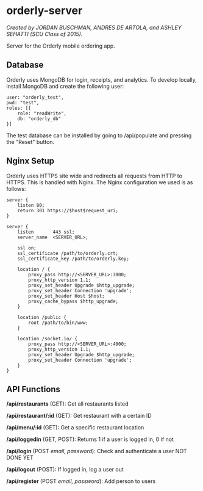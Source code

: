 orderly-server
==============
*Created by JORDAN BUSCHMAN, ANDRES DE ARTOLA, and ASHLEY SEHATTI (SCU Class of 2015).*

Server for the Orderly mobile ordering app.

## Database
Orderly uses MongoDB for login, receipts, and analytics. To develop locally, install MongoDB and create the following user:
```
user: "orderly_test",
pwd: "test",
roles: [{
    role: "readWrite",
    db: "orderly_db"
}]
```
The test database can be installed by going to <URL>/api/populate and pressing the "Reset" button.

## Nginx Setup
Orderly uses HTTPS site wide and redirects all requests from HTTP to HTTPS. This is handled with Nginx. The Nginx configuration we used is as follows:
```
server {
    listen 80;
    return 301 https://$host$request_uri;
}

server {
    listen       443 ssl;
    server_name  <SERVER_URL>;

    ssl on;
    ssl_certificate /path/to/orderly.crt;
    ssl_certificate_key /path/to/orderly.key;

    location / {
        proxy_pass http://<SERVER_URL>:3000;
        proxy_http_version 1.1;
        proxy_set_header Upgrade $http_upgrade;
        proxy_set_header Connection 'upgrade';
        proxy_set_header Host $host;
        proxy_cache_bypass $http_upgrade;
    }

    location /public {
        root /path/to/bin/www;
    }

    location /socket.io/ {
        proxy_pass http://<SERVER_URL>:4000;
        proxy_http_version 1.1;
        proxy_set_header Upgrade $http_upgrade;
        proxy_set_header Connection 'upgrade';
    }
}
```

## API Functions
**/api/restaurants** (GET): Get all restaurants listed

**/api/restaurant/:id** (GET): Get restaurant with a certain ID

**/api/menu/:id** (GET): Get a specific restaurant location 

**/api/loggedin** (GET, POST): Returns 1 if a user is logged in, 0 if not

**/api/login** (POST *email, password*): Check and authenticate a user NOT DONE YET

**/api/logout** (POST): If logged in, log a user out

**/api/register** (POST *email, password*): Add person to users
